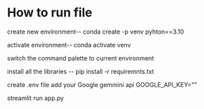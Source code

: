 # How to run file

create new environment--   conda create -p venv pyhton==3.10 

activate environment--     conda activate venv 

switch the command palette to current environment

install all the libraries --  pip install -r requiremnts.txt

create .env file add your Google gemmini api GOOGLE_API_KEY=""

streamlit run app.py